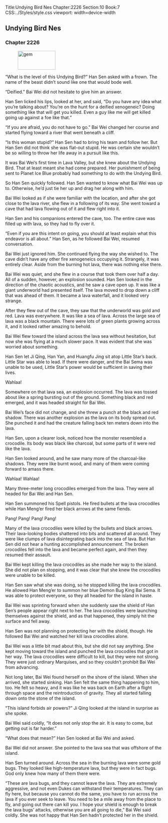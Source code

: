 Title:Undying Bird Nes 
Chapter:2226 
Section:10 
Book:7 
CSS:../Styles/style.css 
viewport: width=device-width
  
## Undying Bird Nes
### Chapter 2226
  
<figure>
	<img src="../Images/gem.gif" alt="gem" id="gem" width="120" height="60" />
</figure>
  

  
“What is the level of this Undying Bird?” Han Sen asked with a frown. The name of the beast didn’t sound like one that would bode well.

“Deified.” Bai Wei did not hesitate to give him an answer.

Han Sen licked his lips, looked at her, and said, “Do you have any idea what you’re talking about? You’re on the hunt for a deified xenogeneic? Doing something like that will get you killed. Even a guy like me will get killed going up against a foe like that.”

“If you are afraid, you do not have to go.” Bai Wei changed her course and started flying toward a river that went beneath a cliff.

“Is this woman stupid?” Han Sen had to bring his team and follow her. But Han Sen did not think she was flat-out stupid. He was certain she wouldn’t be so willing to throw her life away in a pursuit like this.

It was Bai Wei’s first time in Lava Valley, but she knew about the Undying Bird. That at least meant she had come prepared. Her punishment of being sent to Planet Ice Blue probably had something to do with the Undying Bird.

So Han Sen quickly followed. Han Sen wanted to know what Bai Wei was up to. Otherwise, he’d just tie her up and drag her along with him.

Bai Wei looked as if she were familiar with the location, and after she got close to the lava river, she flew in a following of its way. She went toward a cave that had lava flowing out of it and flew right into it.

Han Sen and his companions entered the cave, too. The entire cave was filled up with lava, so they had to fly over it.

“Even if you are this intent on going, you should at least explain what this endeavor is all about.” Han Sen, as he followed Bai Wei, resumed conversation.

Bai Wei just ignored him. She continued flying the way she wished to. The cave didn’t have any other fire xenogeneics occupying it. Strangely, it was entirely clear. Aside from the burning hot lava, there was nothing else there.

Bai Wei was quiet, and she flew in a course that took them over half a day. All of a sudden, however, an explosion sounded. Han Sen looked in the direction of the chaotic acoustics, and he saw a cave open up. It was like a giant underworld had presented itself. The lava moved to drop down a cliff that was ahead of them. It became a lava waterfall, and it looked very strange.

After they flew out of the cave, they saw that the underworld was gold and red. Lava was everywhere. It was like a sea of lava. Across the large sea of lava was a black mountain. There were lots of green plants growing across it, and it looked rather amazing to behold.

Bai Wei flew toward the island across the lava sea without hesitation, but now she was flying at a much slower pace. It was evident that she was worried about something.

Han Sen let Ji Qing, Han Yan, and Huangfu Jing sit atop Little Star’s back. Little Star was able to lead. If there were danger, and the Bai Sema was unable to be used, Little Star’s power would be sufficient in saving their lives.

Wahlaa!

Somewhere on that lava sea, an explosion occurred. The lava was tossed about like a spring bursting out of the ground. Something black and red emerged, and it was headed straight for Bai Wei.

Bai Wei’s face did not change, and she threw a punch at the black and red shadow. There was another explosion as the lava on its body spread out. She punched it and had the creature falling back ten meters down into the lava.

Han Sen, upon a clearer look, noticed how the monster resembled a crocodile. Its body was black like charcoal, but some parts of it were red like the lava.

Han Sen looked around, and he saw many more of the charcoal-like shadows. They were like burnt wood, and many of them were coming forward to amass there.

Wahlaa! Wahlaa!

Many three-meter long crocodiles emerged from the lava. They were all headed for Bai Wei and Han Sen.

Han Sen summoned his Spell pistols. He fired bullets at the lava crocodiles while Han Meng’er fired her black arrows at the same fiends.

Pang! Pang! Pang! Pang!

Many of the lava crocodiles were killed by the bullets and black arrows. Their lava-looking bodies shattered into bits and scattered all around. They were like clumps of lava disintegrating back into the sea of lava. But Han Sen did not hear a hunting accomplished announcement. The broken crocodiles fell into the lava and became perfect again, and then they resumed their assault.

Bai Wei kept killing the lava crocodiles as she made her way to the island. She did not plan on stopping, and it was clear that she knew the crocodiles were unable to be killed.

Han Sen saw what she was doing, so he stopped killing the lava crocodiles. He allowed Han Meng’er to summon her blue Demon Bug King Bai Sema. It was able to protect everyone, so they all headed for the island in haste.

Bai Wei was sprinting forward when she suddenly saw the shield of Han Sen’s people appear right next to her. The lava crocodiles were launching themselves against the shield, and as that happened, they simply hit the surface and fell away.

Han Sen was not planning on protecting her with the shield, though. He followed Bai Wei and watched her kill lava crocodiles alone.

Bai Wei was a little bit mad about this, but she did not say anything. She kept moving toward the island and punched the lava crocodiles that got in her way. The lava crocodiles were difficult to kill, but they were not strong. They were just ordinary Marquises, and so they couldn’t prohibit Bai Wei from advancing.

Not long later, Bai Wei found herself on the shore of the island. When she arrived, she started sinking. Han Sen felt the same thing happening to him, too. He felt so heavy, and it was like he was back on Earth after a flight through space and the reintroduction of gravity. They all started falling down onto the stone of the island.

“This island forbids air powers?” Ji Qing looked at the island in surprise as she spoke.

Bai Wei said coldly, “It does not only stop the air. It is easy to come, but getting out is far harder.”

“What does that mean?” Han Sen looked at Bai Wei and asked.

Bai Wei did not answer. She pointed to the lava sea that was offshore of the island.

Han Sen turned around. Across the sea in the burning lava were some gold bugs. They looked like high-temperature lava, but they were in fact bugs. God only knew how many of them there were.

“These are lava bugs, and they cannot leave the lava. They are extremely aggressive, and not even Dukes can withstand their temperatures. They can fly here, but because you cannot do the same, you have to run across the lava if you ever seek to leave. You need to be a mile away from the place to fly, and going out there can kill you. I hope your shield is enough to break the lava bugs’ attacks, otherwise you are all going to die,” Bai Wei said coldly. She was not happy that Han Sen hadn’t protected her in the shield.